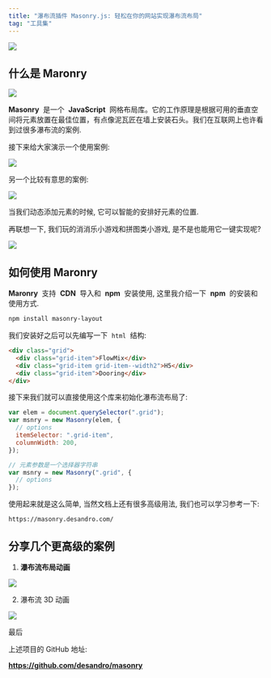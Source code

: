 ```yaml
---
title: "瀑布流插件 Masonry.js: 轻松在你的网站实现瀑布流布局"
tag: "工具集"
---
```


<img src="../imgs/02/01.png" />

## 什么是 Maronry

<img src="../imgs/02/02.webp" />

**Masonry**  是一个  **JavaScript**  网格布局库。它的工作原理是根据可用的垂直空间将元素放置在最佳位置，有点像泥瓦匠在墙上安装石头。我们在互联网上也许看到过很多瀑布流的案例.

接下来给大家演示一个使用案例:

<img src="../imgs/02/01.gif" />

另一个比较有意思的案例:

<img src="../imgs/02/02.gif" />

当我们动态添加元素的时候, 它可以智能的安排好元素的位置.

再联想一下, 我们玩的消消乐小游戏和拼图类小游戏, 是不是也能用它一键实现呢?

<img src="../imgs/02/03.gif" />

## 如何使用 Maronry

**Maronry**  支持  **CDN**  导入和  **npm**  安装使用, 这里我介绍一下  **npm**  的安装和使用方式.

```sh
npm install masonry-layout
```

我们安装好之后可以先编写一下  `html`  结构:

```html
<div class="grid">
  <div class="grid-item">FlowMix</div>
  <div class="grid-item grid-item--width2">H5</div>
  <div class="grid-item">Dooring</div>
</div>
```

接下来我们就可以直接使用这个库来初始化瀑布流布局了:

```js
var elem = document.querySelector(".grid");
var msnry = new Masonry(elem, {
  // options
  itemSelector: ".grid-item",
  columnWidth: 200,
});

// 元素参数是一个选择器字符串
var msnry = new Masonry(".grid", {
  // options
});
```

使用起来就是这么简单, 当然文档上还有很多高级用法, 我们也可以学习参考一下:

`https://masonry.desandro.com/`

## 分享几个更高级的案例

1. **瀑布流布局动画**

<img src="../imgs/02/04.gif" />

2. 瀑布流 3D 动画

<img src="../imgs/02/05.gif" />

最后

上述项目的 GitHub 地址:

**https://github.com/desandro/masonry**
